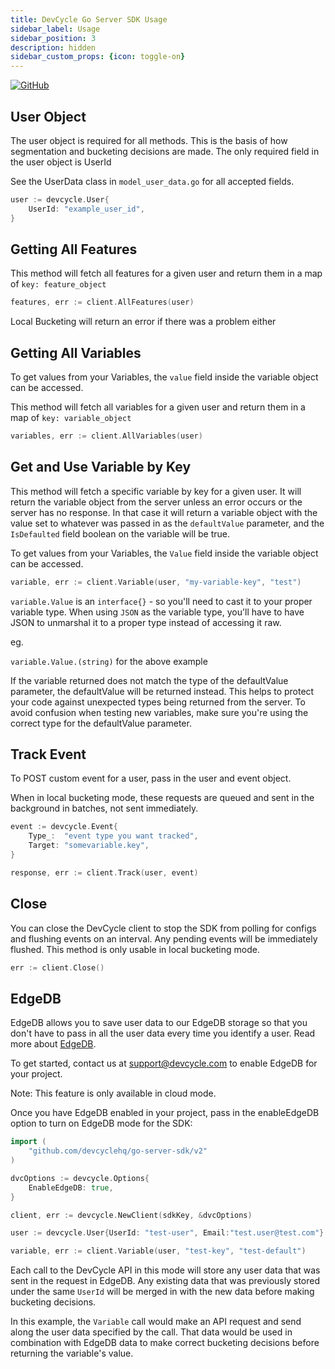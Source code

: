 ```yaml
---
title: DevCycle Go Server SDK Usage
sidebar_label: Usage
sidebar_position: 3
description: hidden
sidebar_custom_props: {icon: toggle-on}
---
```


[![GitHub](https://img.shields.io/github/stars/devcyclehq/go-server-sdk.svg?style=social&label=Star&maxAge=2592000)](https://github.com/DevCycleHQ/go-server-sdk)

## User Object

The user object is required for all methods. This is the basis of how segmentation and bucketing decisions are made. 
The only required field in the user object is UserId

See the UserData class in `model_user_data.go` for all accepted fields.

```go
user := devcycle.User{
    UserId: "example_user_id",
}
```

## Getting All Features

This method will fetch all features for a given user and return them in a map of `key: feature_object`

```go
features, err := client.AllFeatures(user)
```

Local Bucketing will return an error if there was a problem either

## Getting All Variables

To get values from your Variables, the `value` field inside the variable object can be accessed.

This method will fetch all variables for a given user and return them in a map of `key: variable_object`

```go
variables, err := client.AllVariables(user)
```

## Get and Use Variable by Key

This method will fetch a specific variable by key for a given user. It will return the variable
object from the server unless an error occurs or the server has no response. In that case it will return
a variable object with the value set to whatever was passed in as the `defaultValue` parameter,
and the `IsDefaulted` field boolean on the variable will be true.

To get values from your Variables, the `Value` field inside the variable object can be accessed.

```go
variable, err := client.Variable(user, "my-variable-key", "test")
```

`variable.Value` is an `interface{}` - so you'll need to cast it to your proper variable type.
When using `JSON` as the variable type, you'll have to have JSON to unmarshal it to a proper type instead of accessing it raw.

eg.

`variable.Value.(string)` for the above example

If the variable returned does not match the type of the defaultValue parameter, the defaultValue will be returned instead. This helps to protect your code against unexpected types being returned from the server. To avoid confusion when testing new variables, make sure you're using the correct type for the defaultValue parameter.

## Track Event

To POST custom event for a user, pass in the user and event object.

When in local bucketing mode, these requests are queued and sent in the background in batches, not sent immediately.

```go
event := devcycle.Event{
    Type_:  "event type you want tracked",
    Target: "somevariable.key",
}

response, err := client.Track(user, event)
```

## Close

You can close the DevCycle client to stop the SDK from polling for configs and flushing events on an interval. Any pending events will be immediately flushed. This method is only usable in local bucketing mode.

```go
err := client.Close()
```

## EdgeDB

EdgeDB allows you to save user data to our EdgeDB storage so that you don't have to pass in all the user data every time
you identify a user. Read more about [EdgeDB](/home/feature-management/edgedb/what-is-edgedb).

To get started, contact us at support@devcycle.com to enable EdgeDB for your project.

Note: This feature is only available in cloud mode. 

Once you have EdgeDB enabled in your project, pass in the enableEdgeDB option to turn on EdgeDB mode for the SDK:

```go
import (
    "github.com/devcyclehq/go-server-sdk/v2"
)

dvcOptions := devcycle.Options{
    EnableEdgeDB: true,
}

client, err := devcycle.NewClient(sdkKey, &dvcOptions)

user := devcycle.User{UserId: "test-user", Email:"test.user@test.com"}

variable, err := client.Variable(user, "test-key", "test-default")
```

Each call to the DevCycle API in this mode will store any user data that was sent in the request in EdgeDB.
Any existing data that was previously stored under the same `UserId` will be merged in with the new data before
making bucketing decisions.

In this example, the `Variable` call would make an API request and send along the user data specified by the call.
That data would be used in combination with EdgeDB data to make correct bucketing decisions before returning the
variable's value.


